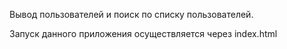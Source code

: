 Вывод пользователей и поиск по списку пользователей.

Запуск данного приложения осуществляется через index.html
